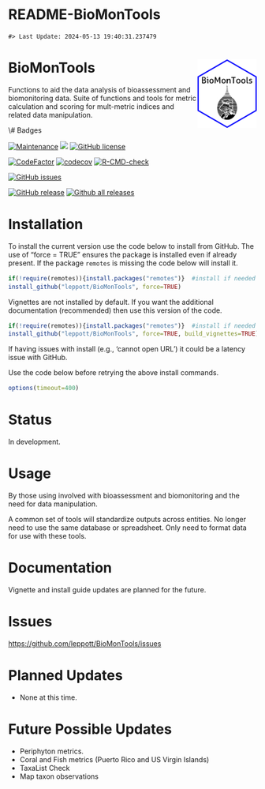 README-BioMonTools
================

<!-- README.md is generated from README.Rmd. Please edit that file -->

    #> Last Update: 2024-05-13 19:40:31.237479

# BioMonTools <img src="man/figures/logo.png" align="right" height="139" />

Functions to aid the data analysis of bioassessment and biomonitoring
data. Suite of functions and tools for metric calculation and scoring
for mult-metric indices and related data manipulation.

<!-- badges: start --> \# Badges
[![Maintenance](https://img.shields.io/badge/Maintained%3F-yes-green.svg)](https://GitHub.com/leppott/BioMonTools/graphs/commit-activity)
[![](https://img.shields.io/badge/lifecycle-stable-green.svg)](https://www.tidyverse.org/lifecycle/#stable)
[![GitHub
license](https://img.shields.io/github/license/leppott/BioMonTools.svg)](https://github.com/leppott/BioMonTools/blob/master/LICENSE)

[![CodeFactor](https://www.codefactor.io/repository/github/leppott/BioMonTools/badge)](https://www.codefactor.io/repository/github/leppott/BioMonTools)
[![codecov](https://codecov.io/gh/leppott/BioMonTools/branch/master/graph/badge.svg)](https://codecov.io/gh/leppott/BioMonTools)
[![R-CMD-check](https://github.com/leppott/BioMonTools/actions/workflows/R-CMD-check.yaml/badge.svg)](https://github.com/leppott/BioMonTools/actions/workflows/R-CMD-check.yaml)

[![GitHub
issues](https://img.shields.io/github/issues/leppott/BioMonTools.svg)](https://GitHub.com/leppott/BioMonTools/issues/)

[![GitHub
release](https://img.shields.io/github/release/leppott/BioMonTools.svg)](https://GitHub.com/leppott/BioMonTools/releases/)
[![Github all
releases](https://img.shields.io/github/downloads/leppott/BioMonTools/total.svg)](https://GitHub.com/leppott/BioMonTools/releases/)
<!-- badges: end -->

# Installation

To install the current version use the code below to install from
GitHub. The use of “force = TRUE” ensures the package is installed even
if already present. If the package `remotes` is missing the code below
will install it.

``` r
if(!require(remotes)){install.packages("remotes")}  #install if needed
install_github("leppott/BioMonTools", force=TRUE)
```

Vignettes are not installed by default. If you want the additional
documentation (recommended) then use this version of the code.

``` r
if(!require(remotes)){install.packages("remotes")}  #install if needed
install_github("leppott/BioMonTools", force=TRUE, build_vignettes=TRUE)
```

If having issues with install (e.g., ‘cannot open URL’) it could be a
latency issue with GitHub.

Use the code below before retrying the above install commands.

``` r
options(timeout=400)
```

# Status

In development.

# Usage

By those using involved with bioassessment and biomonitoring and the
need for data manipulation.

A common set of tools will standardize outputs across entities. No
longer need to use the same database or spreadsheet. Only need to format
data for use with these tools.

# Documentation

Vignette and install guide updates are planned for the future.

# Issues

<https://github.com/leppott/BioMonTools/issues>

# Planned Updates

- None at this time.

# Future Possible Updates

- Periphyton metrics.
- Coral and Fish metrics (Puerto Rico and US Virgin Islands)
- TaxaList Check
- Map taxon observations
